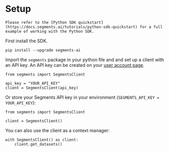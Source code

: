 # Setup

```{note}
Please refer to the [Python SDK quickstart](https://docs.segments.ai/tutorials/python-sdk-quickstart) for a full example of working with the Python SDK.
```

First install the SDK.

```{code-block} bash
pip install --upgrade segments-ai
```

Import the `segments` package in your python file and and set up a client with an API key. An API key can be created on your [user account page](https://segments.ai/account).

```{code-block} python
from segments import SegmentsClient

api_key = "YOUR_API_KEY"
client = SegmentsClient(api_key)
```

Or store your Segments API key in your environment (`SEGMENTS_API_KEY = YOUR_API_KEY`):

```{code-block} python
from segments import SegmentsClient

client = SegmentsClient()
```

You can also use the client as a context manager:

```{code-block} python
with SegmentsClient() as client:
    client.get_datasets()
```
